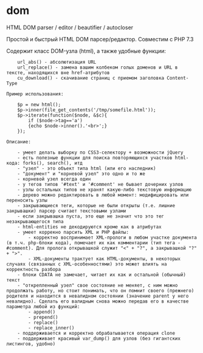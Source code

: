 # dom

HTML DOM parser / editor / beautifier / autocloser

Простой и быстрый HTML DOM парсер/редактор.
Совместим с PHP 7.3
	
Содержит класс DOM-узла (html), а также удобные функции:
	
		url_abs() - абсолютизация URL
		url_replace() - замена вашим колбеком голых доменов и URL в тексте, находящихся вне href-атрибутов
		cu_download() - скачивание страниц с приемом заголовка Content-Type
	
	Пример использования:
	
		$p = new html();
		$p->inner(file_get_contents('/tmp/somefile.html'));
		$p->iterate(function($node, &$c){
			if ($node->tag=='a')
			{echo $node->inner().'<br>';}
		});
		
	Описание:
	
		- умеет делать выборку по CSS3-селектору + возможности jQuery
		- есть полезные функции для поиска повторяющихся участков html-кода: forks(), search(), итд
		- "узел" - это объект типа html (или его наследник)
		- "документ" и "корневой узел" это одно и то же
		- корневой узел всегда один
		- у тегов типов '#text' и '#comment' не бывает дочерних узлов
		- узлы остальных типов не хранят какую-либо текстовую информацию
		- дерево можно редактировать в любой момент: модифицировать или переносить узлы
		- закрывающиеся теги, которые не были открыты (т.е. лишние закрывашки) парсер считает текстовыми узлами
		- если закрывашка пуста, это еще не значит что это тег незакрывающегося типа
		- html-entities не декодируются кроме как в атрибутах
		- умеет коррекно парсить XML и PHP файлы:
			- корректно воспринимает XML-прологи в любом участке документа (в т.ч. php-блоки кода), помечает их как комментарии (тип тега - #comment). Для пролога открывашкой служит "<" + "?", а закрывашкой "?" + ">".
			- XML-документы трактует как HTML-документы, в некоторых случаях (связанных с XML-особенностями) это может влиять на корректность разбора
		- блоки CDATA не замечает, читает их как и остальной (обычный) текст
		- "открепленный узел" свое состояние не меняет, с ним можно продолжать работу, но стоит понимать, что он помнит своего (прежнего) родителя и находится в невалидном состоянии (значение parent у него невалидно). Сделать его валидным снова можно передав его в качестве параметра любой из функций:
			- append()
			- prepend()
			- replace()
			- replace_inner()
		- поддерживается и корректно обрабатывается операция clone
		- поддерживает красивый var_dump() для узлов (без гигантских листингов, удобно)

